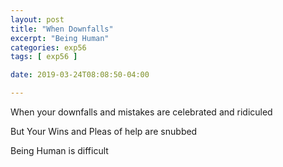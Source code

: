 ```yaml
---
layout: post
title: "When Downfalls"
excerpt: "Being Human"
categories: exp56
tags: [ exp56 ]

date: 2019-03-24T08:08:50-04:00

---
```


When your downfalls and mistakes are celebrated and ridiculed

But Your Wins and Pleas of help are snubbed

Being Human is difficult
